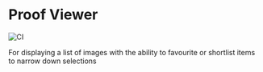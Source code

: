# Proof Viewer

![CI](https://github.com/JazzXP/proof-viewer/workflows/CI/badge.svg)

For displaying a list of images with the ability to favourite or shortlist items to narrow down selections
